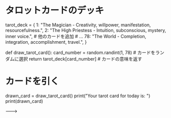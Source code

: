 # タロットカードのデッキ
tarot_deck = {
    1: "The Magician - Creativity, willpower, manifestation, resourcefulness.",
    2: "The High Priestess - Intuition, subconscious, mystery, inner voice.",
    # 他のカードを追加
    # ...
    78: "The World - Completion, integration, accomplishment, travel.",
}

def draw_tarot_card():
    card_number = random.randint(1, 78)  # カードをランダムに選択
    return tarot_deck[card_number]  # カードの意味を返す

# カードを引く
drawn_card = draw_tarot_card()
print("Your tarot card for today is: ")
print(drawn_card)

--->
